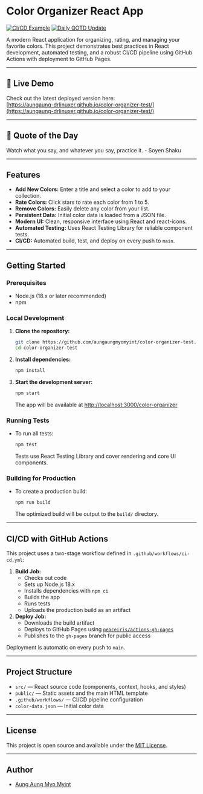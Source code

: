 # Color Organizer React App

[![CI/CD Example](https://github.com/AungAung-Drlinuxer/color-organizer-test/actions/workflows/ci-cd.yml/badge.svg)](https://github.com/AungAung-Drlinuxer/color-organizer-test/actions/workflows/ci-cd.yml) [![Daily QOTD Update](https://github.com/AungAung-Drlinuxer/color-organizer-test/actions/workflows/qotd.yml/badge.svg)](https://github.com/AungAung-Drlinuxer/color-organizer-test/actions/workflows/qotd.yml)

A modern React application for organizing, rating, and managing your favorite colors. This project demonstrates best practices in React development, automated testing, and a robust CI/CD pipeline using GitHub Actions with deployment to GitHub Pages.

---

## 🚀 Live Demo

Check out the latest deployed version here:  
[https://aungaung-drlinuxer.github.io/color-organizer-test/](https://aungaung-drlinuxer.github.io/color-organizer-test/)

---

## 📜 Quote of the Day

<!--START_QUOTE-->
Watch what you say, and whatever you say, practice it. - Soyen Shaku
<!--END_QUOTE-->

---

## Features

- **Add New Colors:** Enter a title and select a color to add to your collection.
- **Rate Colors:** Click stars to rate each color from 1 to 5.
- **Remove Colors:** Easily delete any color from your list.
- **Persistent Data:** Initial color data is loaded from a JSON file.
- **Modern UI:** Clean, responsive interface using React and react-icons.
- **Automated Testing:** Uses React Testing Library for reliable component tests.
- **CI/CD:** Automated build, test, and deploy on every push to `main`.

---

## Getting Started

### Prerequisites

- Node.js (18.x or later recommended)
- npm

### Local Development

1. **Clone the repository:**

    ```bash
    git clone https://github.com/aungaungmyomyint/color-organizer-test.git
    cd color-organizer-test
    ```

2. **Install dependencies:**

    ```bash
    npm install
    ```

3. **Start the development server:**

    ```bash
    npm start
    ```

    The app will be available at [http://localhost:3000/color-organizer](http://localhost:3000/color-organizer)

### Running Tests

- To run all tests:

    ```bash
    npm test
    ```

  Tests use React Testing Library and cover rendering and core UI components.

### Building for Production

- To create a production build:

    ```bash
    npm run build
    ```

  The optimized build will be output to the `build/` directory.

---

## CI/CD with GitHub Actions

This project uses a two-stage workflow defined in `.github/workflows/ci-cd.yml`:

1. **Build Job:**
    - Checks out code
    - Sets up Node.js 18.x
    - Installs dependencies with `npm ci`
    - Builds the app
    - Runs tests
    - Uploads the production build as an artifact
2. **Deploy Job:**
    - Downloads the build artifact
    - Deploys to GitHub Pages using [`peaceiris/actions-gh-pages`](https://github.com/peaceiris/actions-gh-pages)
    - Publishes to the `gh-pages` branch for public access

Deployment is automatic on every push to `main`.

---

## Project Structure

- `src/` — React source code (components, context, hooks, and styles)
- `public/` — Static assets and the main HTML template
- `.github/workflows/` — CI/CD pipeline configuration
- `color-data.json` — Initial color data

---

## License

This project is open source and available under the [MIT License](LICENSE).

---

## Author

- [Aung Aung Myo Myint](https://github.com/aungaungmyomyint)
